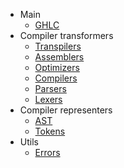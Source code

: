 * Main
    * [GHLC](ghlc.nim)
* Compiler transformers
    * [Transpilers](ghl/transpilers.nim)
    * [Assemblers](ghl/assemblers.nim)
    * [Optimizers](ghl/optimizers.nim)
    * [Compilers](ghl/compilers.nim)
    * [Parsers](ghl/parsers.nim)
    * [Lexers](ghl/lexers.nim)
* Compiler representers
    * [AST](ghl/ast.nim)
    * [Tokens](ghl/tokens.nim)
* Utils
    * [Errors](ghl/errors.nim)
